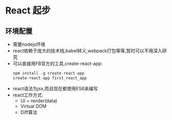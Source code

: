 # React 起步

## 环境配置
- 需要nodejs环境
- react依赖于庞大的技术栈,babel转义,webpack打包等等,暂时可以不用深入研究
- 可以直接用FB官方的工具,create-react-app:
    ```javascript
    npm install -g create-react-app 
    create-react-app first_react_app
    
    ```
- react语法为jsx,而且现在都使用ES6来编写
- react工作方式:
    - UI = render(data)
    - Virtual DOM
    - Diff算法
